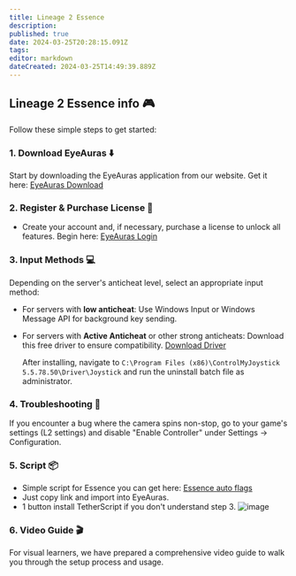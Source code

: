 ```yaml
---
title: Lineage 2 Essence
description: 
published: true
date: 2024-03-25T20:28:15.091Z
tags: 
editor: markdown
dateCreated: 2024-03-25T14:49:39.889Z
---
```


## Lineage 2 Essence info :video_game:

Follow these simple steps to get started:

### 1. Download EyeAuras :arrow_down:

Start by downloading the EyeAuras application from our website. Get it here: [EyeAuras Download](https://eu.eyeauras.net/download)

### 2. Register & Purchase License :key:

- Create your account and, if necessary, purchase a license to unlock all features. Begin here: [EyeAuras Login](https://eu.eyeauras.net/login)

### 3. Input Methods :computer:

Depending on the server's anticheat level, select an appropriate input method:

- For servers with **low anticheat**: Use Windows Input or Windows Message API for background key sending.
- For servers with **Active Anticheat** or other strong anticheats: Download this free driver to ensure compatibility. [Download Driver](https://tetherscript.com/controlmyjoystick-download/)

  After installing, navigate to `C:\Program Files (x86)\ControlMyJoystick 5.5.78.50\Driver\Joystick` and run the uninstall batch file as administrator.

### 4. Troubleshooting :wrench:

If you encounter a bug where the camera spins non-stop, go to your game's settings (L2 settings) and disable "Enable Controller" under Settings -> Configuration.

### 5. Script :package:

- Simple script for Essence you can get here: [Essence auto flags](https://eu.eyeauras.net/share/S20240325120506y5CPVmuwLvC3)
- Just copy link and import into EyeAuras.
- 1 button install TetherScript if you don't understand step 3.
 ![image](https://i.imgur.com/S2ba3Hn.png)

### 6. Video Guide :clapper:

For visual learners, we have prepared a comprehensive video guide to walk you through the setup process and usage.
